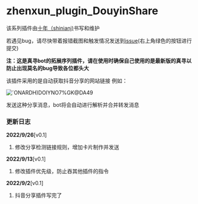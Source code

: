 
# zhenxun_plugin_DouyinShare
该系列插件由[十年（shinianj)](https://github.com/shinianj)书写和维护

若遇见bug，请尽快带着报错截图和触发情况发送到[issue](https://github.com/shinianj/zhenxun_plugin_DouyinShare/issues)(右上角绿色的按钮进行提交)

**注：这是真寻bot的拓展序列插件，请在使用时确保自己使用的是最新版的真寻以防止出现莫名的bug导致各位都头大**

该插件采用的是自动获取抖音分享的网站链接 例如：

![`ONARDH)DOIYNO7%GK@DA49](https://user-images.githubusercontent.com/105840558/192290090-3b5d891d-850c-4ea8-acab-2823844972dc.png)



发送这种分享消息，bot将会自动进行解析并合并转发消息

### 更新日志
**2022/9/26**[v0.1]

1. 修改分享检测链接规则，增加卡片制作并发送

**2022/9/13**[v0.1]

1. 修改插件优先级，防止吞其他插件的指令

**2022/9/2**[v0.1]

1. 抖音分享插件写完了




